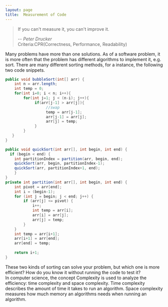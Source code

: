 ```yaml
---
layout: page
title:  Measurement of Code 
---
```


> If you can't measure it, you can't improve it.
>
> -- <cite>Peter Drucker</cite>  
Criteria:CPR(Correctness, Performance, Readability)  

Many problems have more than one solutions. As of a software problem, it is more often that the problem has different algorithms to implement it, e.g. sort. There are many different sorting methods, for a instance, the following two code snippets.  
```java
public void bubbleSort(int[] arr) {  
    int n = arr.length;  
    int temp = 0;  
    for(int i=0; i < n; i++){  
        for(int j=1; j < (n-i); j++){  
             if(arr[j-1] > arr[j]){  
                  //swap  
                  temp = arr[j-1];  
                  arr[j-1] = arr[j];  
                  arr[j] = temp;  
             }    
        }  
   }  
}  
```
```java
public void quickSort(int arr[], int begin, int end) {
  if (begin < end) {
    int partitionIndex = partition(arr, begin, end);
    quickSort(arr, begin, partitionIndex-1);
    quickSort(arr, partitionIndex+1, end);
    }
}
private int partition(int arr[], int begin, int end) {
    int pivot = arr[end];
    int i = (begin-1);
    for (int j = begin; j < end; j++) {
        if (arr[j] <= pivot) {
            i++;
            int temp = arr[i];
            arr[i] = arr[j];
            arr[j] = temp;
        }
    }
    int temp = arr[i+1];
    arr[i+1] = arr[end];
    arr[end] = temp;
    
    return i+1;
}
```
These two kinds of sorting can solve your problem, but which one is more efficient? How do you know it without running the code to test it?  
In computer science, the concept Complexity is used to analyze the efficiency: time complexity and space complexity. Time complexity describes the amount of time it takes to run an algorithm. Space complexity measures how much memory an algorithms needs when running an algorithm.  


